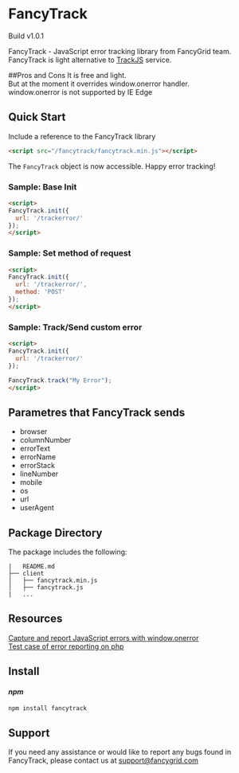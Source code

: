 # FancyTrack

Build v1.0.1

FancyTrack - JavaScript error tracking library from FancyGrid team.  
FancyTrack is light alternative to [TrackJS](https://trackjs.com/) service.  

##Pros and Cons
It is free and light.  
But at the moment it overrides window.onerror handler.  
window.onerror is not supported by IE Edge

## Quick Start
Include a reference to the FancyTrack library

```html
<script src="/fancytrack/fancytrack.min.js"></script>
```
The `FancyTrack` object is now accessible. Happy error tracking!

### Sample: Base Init
```html
<script>
FancyTrack.init({
  url: '/trackerror/'
});
</script>
```

### Sample: Set method of request
```html
<script>
FancyTrack.init({
  url: '/trackerror/',
  method: 'POST'
});
</script>
```

### Sample: Track/Send custom error
```html
<script>
FancyTrack.init({
  url: '/trackerror/'
});

FancyTrack.track("My Error");
</script>
```

## Parametres that FancyTrack sends

* browser
* columnNumber
* errorText
* errorName
* errorStack
* lineNumber
* mobile
* os
* url
* userAgent

## Package Directory
The package includes the following:
```
|   README.md
├── client
│   ├── fancytrack.min.js
│   ├── fancytrack.js
|   ...
```

## Resources
[Capture and report JavaScript errors with window.onerror](https://blog.sentry.io/2016/01/04/client-javascript-reporting-window-onerror.html)  
[Test case of error reporting on php](https://github.com/FancyGrid/FancyTrack/blob/master/client/error.php)

## Install

#### *npm*
```
npm install fancytrack
```

## Support
If you need any assistance or would like to report any bugs found in FancyTrack, please contact us at support@fancygrid.com
